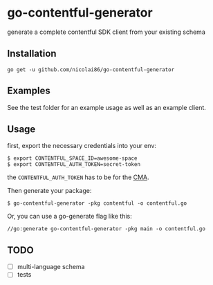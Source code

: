 # go-contentful-generator

generate a complete contentful SDK client from your existing schema

## Installation

```
go get -u github.com/nicolai86/go-contentful-generator
```

## Examples

See the test folder for an example usage as well as an example client.

## Usage

first, export the necessary credentials into your env:

```
$ export CONTENTFUL_SPACE_ID=awesome-space
$ export CONTENTFUL_AUTH_TOKEN=secret-token
```

the `CONTENTFUL_AUTH_TOKEN` has to be for the [CMA](https://www.contentful.com/developers/docs/references/authentication/#).

Then generate your package: 

```
$ go-contentful-generator -pkg contentful -o contentful.go
```

Or, you can use a go-generate flag like this:

```
//go:generate go-contentful-generator -pkg main -o contentful.go
```

## TODO

- [ ] multi-language schema
- [ ] tests
